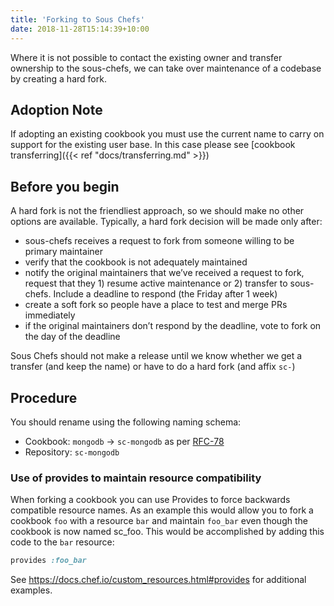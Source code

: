 ```yaml
---
title: 'Forking to Sous Chefs'
date: 2018-11-28T15:14:39+10:00
---
```

Where it is not possible to contact the existing owner and transfer ownership to the sous-chefs, we can take over maintenance of a codebase by creating a hard fork.

## Adoption Note

If adopting an existing cookbook you must use the current name to carry on support for the existing user base.
In this case please see [cookbook transferring]({{< ref "docs/transferring.md" >}})

## Before you begin

A hard fork is not the friendliest approach, so we should make no other options are available. Typically, a hard fork decision will be made only after:

- sous-chefs receives a request to fork from someone willing to be primary maintainer
- verify that the cookbook is not adequately maintained
- notify the original maintainers that we’ve received a request to fork, request that they 1) resume active maintenance or 2) transfer to sous-chefs. Include a deadline to respond (the Friday after 1 week)
- create a soft fork so people have a place to test and merge PRs immediately
- if the original maintainers don’t respond by the deadline, vote to fork on the day of the deadline

Sous Chefs should not make a release until we know whether we get a transfer (and keep the name) or have to do a hard fork (and affix `sc-`)

## Procedure

You should rename using the following naming schema:

- Cookbook: `mongodb` → `sc-mongodb` as per [RFC-78](https://github.com/chef/chef-rfc/blob/main/rfc078-supermarket-prefix.md)
- Repository: `sc-mongodb`

### Use of provides to maintain resource compatibility

When forking a cookbook you can use Provides to force backwards compatible resource names. As an example this would allow you to fork a cookbook `foo` with a resource `bar` and maintain `foo_bar` even though the cookbook is now named sc_foo. This would be accomplished by adding this code to the `bar` resource:

```ruby
provides :foo_bar
```

See <https://docs.chef.io/custom_resources.html#provides> for additional examples.
